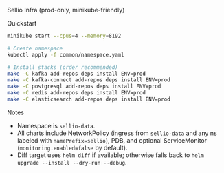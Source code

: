 Sellio Infra (prod-only, minikube-friendly)

Quickstart

```bash
minikube start --cpus=4 --memory=8192

# Create namespace
kubectl apply -f common/namespace.yaml

# Install stacks (order recommended)
make -C kafka add-repos deps install ENV=prod
make -C kafka-connect add-repos deps install ENV=prod
make -C postgresql add-repos deps install ENV=prod
make -C redis add-repos deps install ENV=prod
make -C elasticsearch add-repos deps install ENV=prod
```

Notes

- Namespace is `sellio-data`.
- All charts include NetworkPolicy (ingress from `sellio-data` and any ns labeled with `namePrefix=sellio`), PDB, and optional ServiceMonitor (`monitoring.enabled=false` by default).
- Diff target uses `helm diff` if available; otherwise falls back to `helm upgrade --install --dry-run --debug`.


